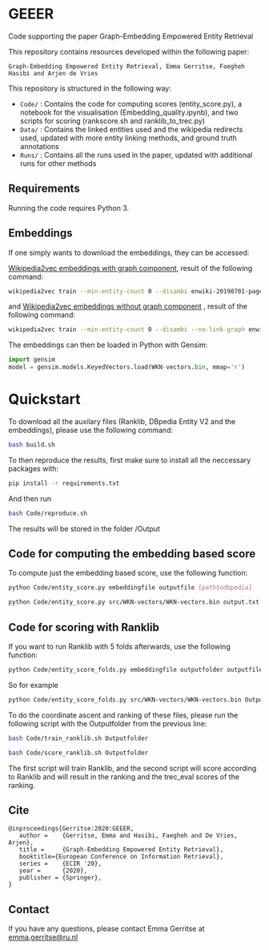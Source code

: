 # GEEER
Code supporting the paper Graph-Embedding Empowered Entity Retrieval

This repository contains resources developed within the following paper:

```
Graph-Embedding Empowered Entity Retrieval, Emma Gerritse, Faegheh Hasibi and Arjen de Vries
```

This repository is structured in the following way:

- `Code/` : Contains the code for computing scores (entity_score.py), a notebook for the visualisation (Embedding_quality.ipynb), and two scripts for scoring (rankscore.sh and ranklib_to_trec.py)
- `Data/` : Contains the linked entities used and the wikipedia redirects used, updated with more entity linking methods, and ground truth annotations 
- `Runs/` : Contains all the runs used in the paper, updated with additional runs for other methods

## Requirements
Running the code requires Python 3.

## Embeddings

If one simply wants to download the embeddings, they can be accessed:

[Wikipedia2vec embeddings with graph component](https://surfdrive.surf.nl/files/index.php/s/V2mc4zrcE46Ucvs/download), result of the following command:

```bash
wikipedia2vec train --min-entity-count 0 --disambi enwiki-20190701-pages-articles-multistream.xml.bz2 wikipedia2vec_trained 
```


and [Wikipedia2vec embeddings without graph component](https://surfdrive.surf.nl/files/index.php/s/OFipMGvn8zXAHqS/download)
, result of the following command:
```bash
wikipedia2vec train --min-entity-count 0 --disambi --no-link-graph enwiki-20190701-pages-articles-multistream.xml.bz2 wikipedia2vec_trained 
```

The embeddings can then be loaded in Python with Gensim:


```Python
import gensim
model = gensim.models.KeyedVectors.load(WKN-vectors.bin, mmap='r')
```


# Quickstart

To download all the auxilary files (Ranklib, DBpedia Entity V2 and the embeddings), please use the following command:

```bash
bash build.sh
```

To then reproduce the results, first make sure to install all the neccessary packages with:

```bash
pip install -r requirements.txt
```

And then run

```bash
bash Code/reproduce.sh
```

The results will be stored in the folder /Output

## Code for computing the embedding based score

To compute just the embedding based score, use the following function:

```bash
python Code/entity_score.py embeddingfile outputfile [pathtodbpedia]
```

```bash
python Code/entity_score.py src/WKN-vectors/WKN-vectors.bin output.txt src/DBpedia-Entity/runs/v2/bm25f-ca_v2.run
```

## Code for scoring with Ranklib

If you want to run Ranklib with 5 folds afterwards, use the following function:

```bash
python Code/entity_score_folds.py embeddingfile outputfolder outputfile [pathtodbpedia]
```

So for example

```bash
python Code/entity_score_folds.py src/WKN-vectors/WKN-vectors.bin Outputfolder output.txt src/DBpedia-Entity/runs/v2/bm25f-ca_v2.run
```

To do the coordinate ascent and ranking of these files, please run the following script with the Outputfolder from the previous line:

```bash
bash Code/train_ranklib.sh Outputfolder

bash Code/score_ranklib.sh Outputfolder
```

The first script will train Ranklib, and the second script will score according to Ranklib and will result in the ranking and the trec_eval scores of the ranking. 


## Cite

```
@inproceedings{Gerritse:2020:GEEER, 
   author =    {Gerritse, Emma and Hasibi, Faegheh and De Vries, Arjen},
   title =     {Graph-Embedding Empowered Entity Retrieval},
   booktitle={European Conference on Information Retrieval},
   series =    {ECIR '20},
   year =      {2020},
   publisher = {Springer},
} 
```

## Contact

If you have any questions, please contact Emma Gerritse at emma.gerritse@ru.nl
